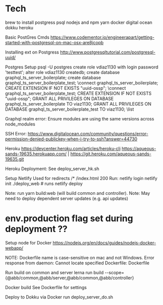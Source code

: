 # Tech

brew to install postgress psql
nodejs and npm
yarn
docker
digital ocean
dokku
heroku

Basic PostGres Cmds
https://www.codementor.io/engineerapart/getting-started-with-postgresql-on-mac-osx-are8jcopb

Installing ext on Postgress
http://www.postgresqltutorial.com/postgresql-uuid/

Postgres Setup
psql -U postgres
create role vdiaz1130 with login password 'testtest';
alter role vdiaz1130 createdb;
create database graphql_ts_server_boilerplate;
create database graphql_ts_server_boilerplate_test;
\connect graphql_ts_server_boilerplate;
CREATE EXTENSION IF NOT EXISTS "uuid-ossp";
\connect graphql_ts_server_boilerplate_test;
CREATE EXTENSION IF NOT EXISTS "uuid-ossp";
GRANT ALL PRIVILEGES ON DATABASE graphql_ts_server_boilerplate TO viaz1130;
GRANT ALL PRIVILEGES ON DATABASE graphql_ts_server_boilerplate_test TO viaz1130;
\list

Graphql realm error:
Ensure modules are using the same versions across node_modules

SSH Error:
https://www.digitalocean.com/community/questions/error-permission-denied-publickey-when-i-try-to-ssh?answer=44730

Heroku
https://devcenter.heroku.com/articles/heroku-cli
https://aqueous-sands-19635.herokuapp.com/ | https://git.heroku.com/aqueous-sands-19635.git

Heroku Deployment: See deploy_server_hk.sh

Setup Netlify
Used for redirects /\* /index.html 200
Run:
netlify login
netlify init
./deploy_web # runs netlify deploy

Note: run yarn build:web (will build common and controller).
Note: May need to deploy dependent server updates (e.g. api updates)

# env.production flag set during deployment ??

Setup node for Docker
https://nodejs.org/en/docs/guides/nodejs-docker-webapp/

NOTE: Dockerfile name is case-sensitive on mac and not Windows.
Error response from daemon: Cannot locate specified Dockerfile: Dockerfile

Run build on common and server
lerna run build --scope={@abb/common,@abb/server,@abb/common,@abb/controller}

Docker build
See Dockerfile for settings

Deploy to Dokku via Docker
run deploy_server_do.sh
